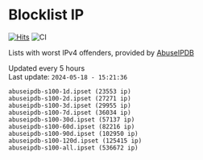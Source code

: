 # Blocklist IP

[![Hits](https://hits.seeyoufarm.com/api/count/incr/badge.svg?url=https%3A%2F%2Fgithub.com%2Fborestad%2Fblocklist-ip%2F&count_bg=%2379C83D&title_bg=%23555555&icon=&icon_color=%23E7E7E7&title=hits&edge_flat=false)](https://hits.seeyoufarm.com)  ![CI](https://img.shields.io/github/workflow/status/borestad/blocklist-ip/CI?style=flat-square)

Lists with worst IPv4 offenders, provided by [AbuseIPDB](https://www.abuseipdb.com/)

<!-- FOOTER-PLACEHOLDER -->
Updated every 5 hours<br>
Last update: `2024-05-18 - 15:21:36`
```
abuseipdb-s100-1d.ipset (23553 ip)
abuseipdb-s100-2d.ipset (27271 ip)
abuseipdb-s100-3d.ipset (29955 ip)
abuseipdb-s100-7d.ipset (36034 ip)
abuseipdb-s100-30d.ipset (57137 ip)
abuseipdb-s100-60d.ipset (82216 ip)
abuseipdb-s100-90d.ipset (102950 ip)
abuseipdb-s100-120d.ipset (125415 ip)
abuseipdb-s100-all.ipset (536672 ip)
```
